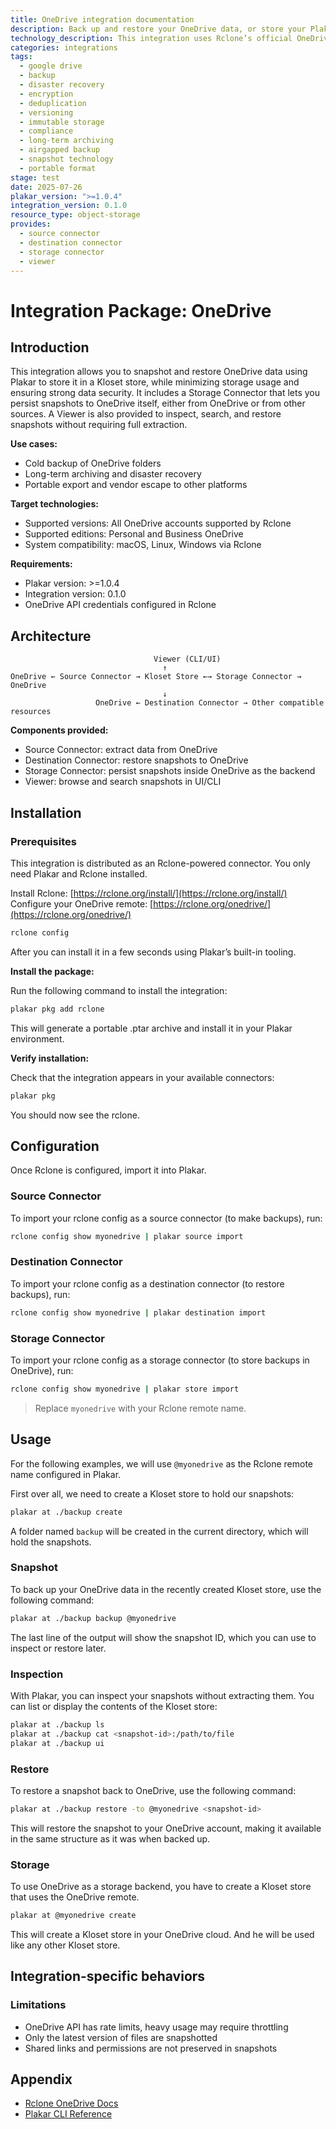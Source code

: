 ```yaml
---
title: OneDrive integration documentation
description: Back up and restore your OneDrive data, or store your Plakar backups on OneDrive, using the Rclone integration.
technology_description: This integration uses Rclone’s official OneDrive remote to connect Plakar to your OneDrive account securely and efficiently.
categories: integrations
tags:
  - google drive
  - backup
  - disaster recovery
  - encryption
  - deduplication
  - versioning
  - immutable storage
  - compliance
  - long-term archiving
  - airgapped backup
  - snapshot technology
  - portable format
stage: test
date: 2025-07-26
plakar_version: ">=1.0.4"
integration_version: 0.1.0
resource_type: object-storage
provides:
  - source connector
  - destination connector
  - storage connector
  - viewer
---
```


# Integration Package: OneDrive

## Introduction

This integration allows you to snapshot and restore OneDrive data using Plakar to store it in a Kloset store, while minimizing storage usage and ensuring strong data security.
It includes a Storage Connector that lets you persist snapshots to OneDrive itself, either from OneDrive or from other sources.
A Viewer is also provided to inspect, search, and restore snapshots without requiring full extraction.

**Use cases:**

* Cold backup of OneDrive folders
* Long-term archiving and disaster recovery
* Portable export and vendor escape to other platforms

**Target technologies:**

* Supported versions: All OneDrive accounts supported by Rclone
* Supported editions: Personal and Business OneDrive
* System compatibility: macOS, Linux, Windows via Rclone

**Requirements:**

* Plakar version: >=1.0.4
* Integration version: 0.1.0
* OneDrive API credentials configured in Rclone

## Architecture

```
                                Viewer (CLI/UI)
                                  ↑
OneDrive ← Source Connector → Kloset Store ←→ Storage Connector → OneDrive
                                  ↓
                   OneDrive ← Destination Connector → Other compatible resources
```

**Components provided:**

* Source Connector: extract data from OneDrive
* Destination Connector: restore snapshots to OneDrive
* Storage Connector: persist snapshots inside OneDrive as the backend
* Viewer: browse and search snapshots in UI/CLI

## Installation

### Prerequisites 

This integration is distributed as an Rclone-powered connector.
You only need Plakar and Rclone installed.

Install Rclone: [https://rclone.org/install/](https://rclone.org/install/)
Configure your OneDrive remote: [https://rclone.org/onedrive/](https://rclone.org/onedrive/)

```bash
rclone config
```

After you can install it in a few seconds using Plakar’s built-in tooling.

**Install the package:**

Run the following command to install the integration:

```bash
plakar pkg add rclone
```

This will generate a portable .ptar archive and install it in your Plakar environment.

**Verify installation:**

Check that the integration appears in your available connectors:

```bash
plakar pkg
```

You should now see the rclone.

## Configuration

Once Rclone is configured, import it into Plakar.

### Source Connector

To import your rclone config as a source connector (to make backups), run:

```bash
rclone config show myonedrive | plakar source import
```

### Destination Connector

To import your rclone config as a destination connector (to restore backups), run:

```bash
rclone config show myonedrive | plakar destination import
```

### Storage Connector

To import your rclone config as a storage connector (to store backups in OneDrive), run:

```bash
rclone config show myonedrive | plakar store import
```

> Replace `myonedrive` with your Rclone remote name.

## Usage

For the following examples, we will use `@myonedrive` as the Rclone remote name configured in Plakar.

First over all, we need to create a Kloset store to hold our snapshots:

```bash
plakar at ./backup create
```

A folder named `backup` will be created in the current directory, which will hold the snapshots.

### Snapshot

To back up your OneDrive data in the recently created Kloset store, use the following command:

```bash
plakar at ./backup backup @myonedrive
```

The last line of the output will show the snapshot ID, which you can use to inspect or restore later.

### Inspection

With Plakar, you can inspect your snapshots without extracting them.
You can list or display the contents of the Kloset store:

```bash
plakar at ./backup ls
plakar at ./backup cat <snapshot-id>:/path/to/file
plakar at ./backup ui
```

### Restore

To restore a snapshot back to OneDrive, use the following command:

```bash
plakar at ./backup restore -to @myonedrive <snapshot-id>
```

This will restore the snapshot to your OneDrive account, making it available in the same structure as it was when backed up.

### Storage

To use OneDrive as a storage backend, you have to create a Kloset store that uses the OneDrive remote.

```bash
plakar at @myonedrive create
```

This will create a Kloset store in your OneDrive cloud. And he will be used like any other Kloset store.

## Integration-specific behaviors

### Limitations

* OneDrive API has rate limits, heavy usage may require throttling
* Only the latest version of files are snapshotted
* Shared links and permissions are not preserved in snapshots

## Appendix

* [Rclone OneDrive Docs](https://rclone.org/onedrive/)
* [Plakar CLI Reference](/docs/main)
